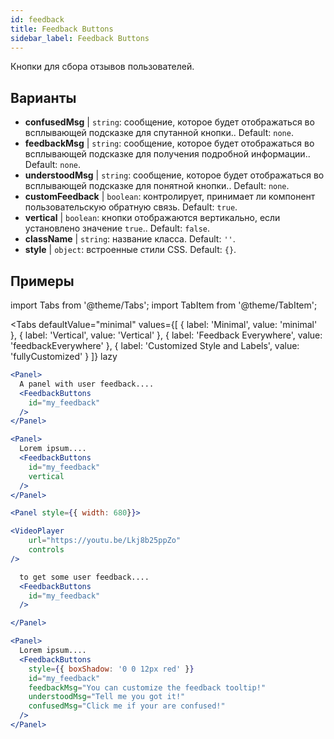 ```yaml
---
id: feedback 
title: Feedback Buttons
sidebar_label: Feedback Buttons
---
```


Кнопки для сбора отзывов пользователей.

## Варианты

* __confusedMsg__ | `string`: сообщение, которое будет отображаться во всплывающей подсказке для спутанной кнопки.. Default: `none`.
* __feedbackMsg__ | `string`: сообщение, которое будет отображаться во всплывающей подсказке для получения подробной информации.. Default: `none`.
* __understoodMsg__ | `string`: сообщение, которое будет отображаться во всплывающей подсказке для понятной кнопки.. Default: `none`.
* __customFeedback__ | `boolean`: контролирует, принимает ли компонент пользовательскую обратную связь. Default: `true`.
* __vertical__ | `boolean`: кнопки отображаются вертикально, если установлено значение `true`.. Default: `false`.
* __className__ | `string`: название класса. Default: `''`.
* __style__ | `object`: встроенные стили CSS. Default: `{}`.


## Примеры

import Tabs from '@theme/Tabs';
import TabItem from '@theme/TabItem';

<Tabs
    defaultValue="minimal"
    values={[
        { label: 'Minimal', value: 'minimal' },
        { label: 'Vertical', value: 'Vertical' },
        { label: 'Feedback Everywhere', value: 'feedbackEverywhere' },
        { label: 'Customized Style and Labels', value: 'fullyCustomized' }
    ]}
    lazy
>

<TabItem value="minimal">

```jsx live
<Panel>
  A panel with user feedback....
  <FeedbackButtons
    id="my_feedback" 
  />
</Panel>
```

</TabItem>

<TabItem value="Vertical">

```jsx live
<Panel>
  Lorem ipsum....
  <FeedbackButtons
    id="my_feedback" 
    vertical
  />
</Panel>
```
</TabItem>

<TabItem value="feedbackEverywhere">

```jsx live
<Panel style={{ width: 680}}>

<VideoPlayer
    url="https://youtu.be/Lkj8b25ppZo"
    controls
/>

  to get some user feedback....
  <FeedbackButtons
    id="my_feedback" 
  />

</Panel>
```
</TabItem>

<TabItem value="fullyCustomized">

```jsx live
<Panel>
  Lorem ipsum....
  <FeedbackButtons
    style={{ boxShadow: '0 0 12px red' }}
    id="my_feedback"  
    feedbackMsg="You can customize the feedback tooltip!"
    understoodMsg="Tell me you got it!" 
    confusedMsg="Click me if your are confused!" 
  />
</Panel>
```
</TabItem>

</Tabs>
